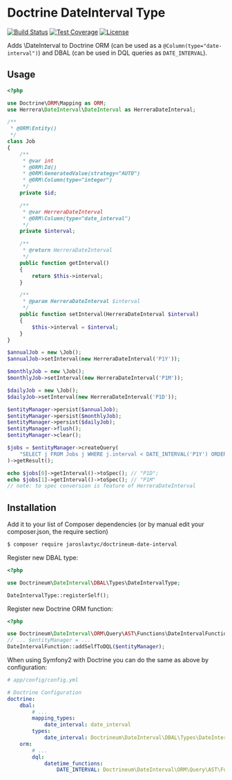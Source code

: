 Doctrine DateInterval Type
==========================

[![Build Status](https://travis-ci.org/jaroslavtyc/doctrineum-date-interval.png?branch=master)](https://travis-ci.org/jaroslavtyc/doctrineum-date-interval)
[![Test Coverage](https://codeclimate.com/github/jaroslavtyc/doctrineum-date-interval/badges/coverage.svg)](https://codeclimate.com/github/jaroslavtyc/doctrineum-date-interval/coverage)
[![License](https://poser.pugx.org/doctrineum/date-interval/license)](https://packagist.org/packages/doctrineum/date-interval)

Adds \DateInterval to Doctrine ORM (can be used as a ```@Column(type="date-interval")```) and DBAL (can be used in DQL queries as ```DATE_INTERVAL```).

Usage
-----

```php
<?php

use Doctrine\ORM\Mapping as ORM;
use Herrera\DateInterval\DateInterval as HerreraDateInterval;

/**
 * @ORM\Entity()
 */
class Job
{
    /**
     * @var int
     * @ORM\Id()
     * @ORM\GeneratedValue(strategy="AUTO")
     * @ORM\Column(type="integer")
     */
    private $id;

    /**
     * @var HerreraDateInterval
     * @ORM\Column(type="date_interval")
     */
    private $interval;

    /**
     * @return HerreraDateInterval
     */
    public function getInterval()
    {
        return $this->interval;
    }

    /**
     * @param HerreraDateInterval $interval
     */
    public function setInterval(HerreraDateInterval $interval)
    {
        $this->interval = $interval;
    }
}

$annualJob = new \Job();
$annualJob->setInterval(new HerreraDateInterval('P1Y'));

$monthlyJob = new \Job();
$monthlyJob->setInterval(new HerreraDateInterval('P1M'));

$dailyJob = new \Job();
$dailyJob->setInterval(new HerreraDateInterval('P1D'));

$entityManager->persist($annualJob);
$entityManager->persist($monthlyJob);
$entityManager->persist($dailyJob);
$entityManager->flush();
$entityManager->clear();

$jobs = $entityManager->createQuery(
    "SELECT j FROM Jobs j WHERE j.interval < DATE_INTERVAL('P1Y') ORDER BY j.interval ASC"
)->getResult();

echo $jobs[0]->getInterval()->toSpec(); // "P1D";
echo $jobs[1]->getInterval()->toSpec(); // "P1M"
// note: to spec conversion is feature of HerreraDateInterval
```

Installation
------------

Add it to your list of Composer dependencies (or by manual edit your composer.json, the require section)

```sh
$ composer require jaroslavtyc/doctrineum-date-interval
```

Register new DBAL type:

```php
<?php

use Doctrineum\DateInterval\DBAL\Types\DateIntervalType;

DateIntervalType::registerSelf();
```

Register new Doctrine ORM function:

```php
<?php

use Doctrineum\DateInterval\ORM\Query\AST\Functions\DateIntervalFunction;
// ... $entityManager = ...
DateIntervalFunction::addSelfToDQL($entityManager);
```

When using Symfony2 with Doctrine you can do the same as above by configuration:

```yaml
# app/config/config.yml

# Doctrine Configuration
doctrine:
    dbal:
        # ...
        mapping_types:
            date_interval: date_interval
        types:
            date_interval: Doctrineum\DateInterval\DBAL\Types\DateIntervalType
    orm:
        # ...
        dql:
            datetime_functions:
                DATE_INTERVAL: Doctrineum\DateInterval\ORM\Query\AST\Functions\DateIntervalFunction
```
